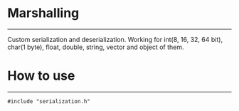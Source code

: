 # Marshalling
------------------------

Custom serialization and deserialization. Working for int(8, 16, 32, 64 bit), char(1 byte), float, double, string, vector and object of them.

# How to use
------------------------

`#include "serialization.h"`

